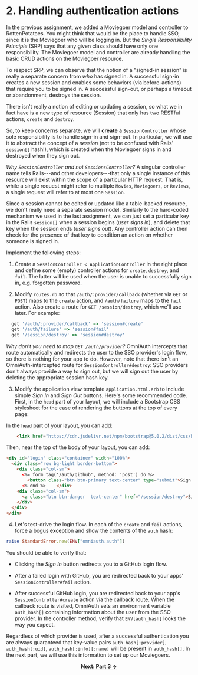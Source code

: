 # 2. Handling authentication actions

In the previous assignment, we added a Moviegoer model and controller to RottenPotatoes. You might think that would be the place to handle SSO, since it is the Moviegoer who will be logging in. But the *Single Responsibility Principle* (SRP) says that any given class should have only one responsibility. The Moviegoer model and controller are already handling the basic CRUD actions on the Moviegoer resource.

To respect SRP, we can observe that the notion of a "signed-in session" is really a separate concern from _who_ has signed in.  A successful sign-in creates a new session and enables some behaviors (via before-actions) that require you to be signed in. A successful sign-out, or perhaps a timeout or abandonment, destroys the session.

There isn't really a notion of editing or updating a session, so what we in fact have is a new type of resource (Session) that only has two RESTful actions, `create` and `destroy`.

So, to keep concerns separate, we will **create** a `SessionController` whose sole responsibility is to handle sign-in and sign-out. In particular, we will use it to abstract the concept of a _session_ (not
to be confused with Rails' `session[]` hash!), which is created when the Moviegoer signs in and destroyed when they sign out.

_Why `SessionController` and not `SessionsController`?_ A singular controller name tells Rails---and other
developers---that only a single instance of this resource will exist within the scope of a particular HTTP request. That is, while a single request might refer to multiple `Movies`, `Moviegoers`, or `Reviews`, a single request will refer to at most one `Session`.

Since a session cannot be edited or updated like a table-backed resource, we don't really need a separate session model. Similarly to the hard-coded mechanism we used in the last assignment, we can just set a particular key in the Rails `session[]` when a session begins (*user signs in*), and delete that key when the session ends (*user signs out*). Any controller action can then check for the presence of that key to condition an action on whether someone is signed in.

Implement the following steps:

1. Create a `SessionController < ApplicationController` in the right place and define some (empty) controller actions for `create`, `destroy`, and `fail`. The latter will be used when the user is unable to successfully sign in, e.g. forgotten password.

2. Modify `routes.rb` so that `/auth/:provider/callback` (whether via `GET` or `POST`) maps to the `create` action, and `/auth/failure` maps to the `fail` action. Also create a route for `GET /session/destroy`, which we'll use later. For example:

```ruby
  get '/auth/:provider/callback' => 'session#create'
  get '/auth/failure' => 'session#fail'
  get '/session/destroy' => 'session#destroy'
```  

_Why don't you need to map `GET /auth/provider`?_ OmniAuth intercepts that route automatically and redirects the user to the SSO provider's login flow, so there is nothing for your app to do. However, note that there isn't an OmniAuth-intercepted route for `SessionController#destroy`: SSO providers don't always provide a way to sign out, but we will sign out the user by deleting the appropriate session hash key.

3. Modify the application view template `application.html.erb` to include simple *Sign In* and *Sign Out* buttons. Here's some recommended code. First, in the `head` part of your layout, we will include a Bootstrap CSS stylesheet for the ease of rendering the buttons at the top of every page:

In the `head` part of your layout, you can add:

```html
    <link href="https://cdn.jsdelivr.net/npm/bootstrap@5.0.2/dist/css/bootstrap.min.css" rel="stylesheet" integrity="sha384-EVSTQN3/azprG1Anm3QDgpJLIm9Nao0Yz1ztcQTwFspd3yD65VohhpuuCOmLASjC" crossorigin="anonymous">
```


Then, near the top of the body of your layout, you can add:

```html
<div id="login" class="container" width="100%">
  <div class="row bg-light border-bottom">
    <div class="col-sm">
      <%= form_tag('/auth/github', method: 'post') do %>
        <button class="btn btn-primary text-center" type="submit">Sign In</button>
      <% end %>    </div>
    <div class="col-sm">
      <a class="btn btn-danger  text-center" href="/session/destroy">Sign Out</a>
    </div>
  </div>
</div>
```

4. Let's test-drive the login flow.  In each of the `create` and `fail` actions, force a bogus exception and show the contents of the `auth` hash:

```ruby
raise StandardError.new(ENV["omniauth.auth"])
```
You should be able to verify that:

* Clicking the *Sign In* button redirects you to a GitHub login flow.

* After a failed login with GitHub, you are redirected back to your apps' `SessionController#fail` action.

* After successful GitHub login, you are redirected back to your app's `SessionController#create` action via the callback route. When the callback route is visited, OmniAuth sets an environment variable `auth_hash[]` containing information about the user from the SSO provider. In the controller method, verify that `ENV[auth_hash]` looks the way you expect.

Regardless of which provider is used, after a successful authentication you are always guaranteed that key-value pairs `auth_hash[:provider]`, `auth_hash[:uid]`, `auth_hash[:info][:name]` will be present in `auth_hash[]`. In the next part, we will use this information to set up our Moviegoers.

<div align="center">
<b><a href="Part3.md">Next: Part 3 &rarr;</a></b>
</div>